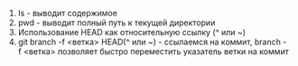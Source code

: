 1. ls - выводит содержимое
2. pwd - выводит полный путь к текущей директории
3. Использование HEAD как относительную ссылку (^ или ~)
4. git branch -f <ветка> HEAD(^ или ~) - ссылаемся на коммит, branch -f <ветка> позволяет быстро переместить указатель ветки на коммит 